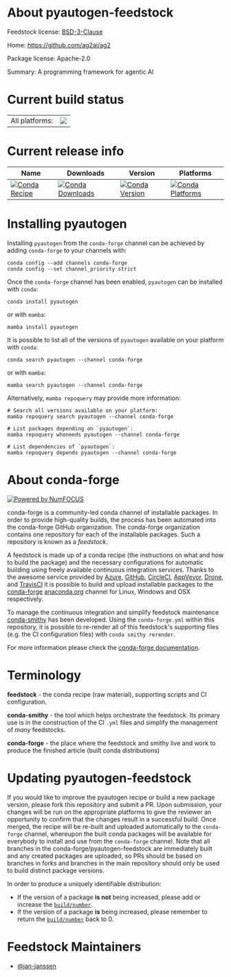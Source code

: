 About pyautogen-feedstock
=========================

Feedstock license: [BSD-3-Clause](https://github.com/conda-forge/pyautogen-feedstock/blob/main/LICENSE.txt)

Home: https://github.com/ag2ai/ag2

Package license: Apache-2.0

Summary: A programming framework for agentic AI

Current build status
====================


<table><tr><td>All platforms:</td>
    <td>
      <a href="https://dev.azure.com/conda-forge/feedstock-builds/_build/latest?definitionId=22976&branchName=main">
        <img src="https://dev.azure.com/conda-forge/feedstock-builds/_apis/build/status/pyautogen-feedstock?branchName=main">
      </a>
    </td>
  </tr>
</table>

Current release info
====================

| Name | Downloads | Version | Platforms |
| --- | --- | --- | --- |
| [![Conda Recipe](https://img.shields.io/badge/recipe-pyautogen-green.svg)](https://anaconda.org/conda-forge/pyautogen) | [![Conda Downloads](https://img.shields.io/conda/dn/conda-forge/pyautogen.svg)](https://anaconda.org/conda-forge/pyautogen) | [![Conda Version](https://img.shields.io/conda/vn/conda-forge/pyautogen.svg)](https://anaconda.org/conda-forge/pyautogen) | [![Conda Platforms](https://img.shields.io/conda/pn/conda-forge/pyautogen.svg)](https://anaconda.org/conda-forge/pyautogen) |

Installing pyautogen
====================

Installing `pyautogen` from the `conda-forge` channel can be achieved by adding `conda-forge` to your channels with:

```
conda config --add channels conda-forge
conda config --set channel_priority strict
```

Once the `conda-forge` channel has been enabled, `pyautogen` can be installed with `conda`:

```
conda install pyautogen
```

or with `mamba`:

```
mamba install pyautogen
```

It is possible to list all of the versions of `pyautogen` available on your platform with `conda`:

```
conda search pyautogen --channel conda-forge
```

or with `mamba`:

```
mamba search pyautogen --channel conda-forge
```

Alternatively, `mamba repoquery` may provide more information:

```
# Search all versions available on your platform:
mamba repoquery search pyautogen --channel conda-forge

# List packages depending on `pyautogen`:
mamba repoquery whoneeds pyautogen --channel conda-forge

# List dependencies of `pyautogen`:
mamba repoquery depends pyautogen --channel conda-forge
```


About conda-forge
=================

[![Powered by
NumFOCUS](https://img.shields.io/badge/powered%20by-NumFOCUS-orange.svg?style=flat&colorA=E1523D&colorB=007D8A)](https://numfocus.org)

conda-forge is a community-led conda channel of installable packages.
In order to provide high-quality builds, the process has been automated into the
conda-forge GitHub organization. The conda-forge organization contains one repository
for each of the installable packages. Such a repository is known as a *feedstock*.

A feedstock is made up of a conda recipe (the instructions on what and how to build
the package) and the necessary configurations for automatic building using freely
available continuous integration services. Thanks to the awesome service provided by
[Azure](https://azure.microsoft.com/en-us/services/devops/), [GitHub](https://github.com/),
[CircleCI](https://circleci.com/), [AppVeyor](https://www.appveyor.com/),
[Drone](https://cloud.drone.io/welcome), and [TravisCI](https://travis-ci.com/)
it is possible to build and upload installable packages to the
[conda-forge](https://anaconda.org/conda-forge) [anaconda.org](https://anaconda.org/)
channel for Linux, Windows and OSX respectively.

To manage the continuous integration and simplify feedstock maintenance
[conda-smithy](https://github.com/conda-forge/conda-smithy) has been developed.
Using the ``conda-forge.yml`` within this repository, it is possible to re-render all of
this feedstock's supporting files (e.g. the CI configuration files) with ``conda smithy rerender``.

For more information please check the [conda-forge documentation](https://conda-forge.org/docs/).

Terminology
===========

**feedstock** - the conda recipe (raw material), supporting scripts and CI configuration.

**conda-smithy** - the tool which helps orchestrate the feedstock.
                   Its primary use is in the construction of the CI ``.yml`` files
                   and simplify the management of *many* feedstocks.

**conda-forge** - the place where the feedstock and smithy live and work to
                  produce the finished article (built conda distributions)


Updating pyautogen-feedstock
============================

If you would like to improve the pyautogen recipe or build a new
package version, please fork this repository and submit a PR. Upon submission,
your changes will be run on the appropriate platforms to give the reviewer an
opportunity to confirm that the changes result in a successful build. Once
merged, the recipe will be re-built and uploaded automatically to the
`conda-forge` channel, whereupon the built conda packages will be available for
everybody to install and use from the `conda-forge` channel.
Note that all branches in the conda-forge/pyautogen-feedstock are
immediately built and any created packages are uploaded, so PRs should be based
on branches in forks and branches in the main repository should only be used to
build distinct package versions.

In order to produce a uniquely identifiable distribution:
 * If the version of a package **is not** being increased, please add or increase
   the [``build/number``](https://docs.conda.io/projects/conda-build/en/latest/resources/define-metadata.html#build-number-and-string).
 * If the version of a package **is** being increased, please remember to return
   the [``build/number``](https://docs.conda.io/projects/conda-build/en/latest/resources/define-metadata.html#build-number-and-string)
   back to 0.

Feedstock Maintainers
=====================

* [@jan-janssen](https://github.com/jan-janssen/)

